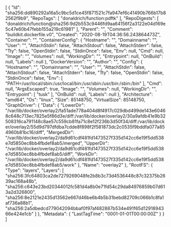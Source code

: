 [
{
"Id": "sha256:dd890292a16a5c9bc5d1ce45f871521c7fa947ef6c41490b766b17b82562f9b9",
"RepoTags": [
"donaldrich/function:pdftk"
],
"RepoDigests": [
"donaldrich/function@sha256:9d2b553c9446fd9aa64156f2a3122e04d169e5c47e60b47febb155a219c61981"
],
"Parent": "",
"Comment": "buildkit.dockerfile.v0",
"Created": "2020-08-19T04:36:56.243864473Z",
"Container": "",
"ContainerConfig": {
"Hostname": "",
"Domainname": "",
"User": "",
"AttachStdin": false,
"AttachStdout": false,
"AttachStderr": false,
"Tty": false,
"OpenStdin": false,
"StdinOnce": false,
"Env": null,
"Cmd": null,
"Image": "",
"Volumes": null,
"WorkingDir": "",
"Entrypoint": null,
"OnBuild": null,
"Labels": null
},
"DockerVersion": "",
"Author": "",
"Config": {
"Hostname": "",
"Domainname": "",
"User": "",
"AttachStdin": false,
"AttachStdout": false,
"AttachStderr": false,
"Tty": false,
"OpenStdin": false,
"StdinOnce": false,
"Env": [
"PATH=/usr/local/sbin:/usr/local/bin:/usr/sbin:/usr/bin:/sbin:/bin"
],
"Cmd": null,
"ArgsEscaped": true,
"Image": "",
"Volumes": null,
"WorkingDir": "",
"Entrypoint": [
"tusk"
],
"OnBuild": null,
"Labels": null
},
"Architecture": "amd64",
"Os": "linux",
"Size": 85148750,
"VirtualSize": 85148750,
"GraphDriver": {
"Data": {
"LowerDir": "/var/lib/docker/overlay2/fa51ade778a404d8f4917c029dbd499de143e60468c648c713ec7825e5f86d3e/diff:/var/lib/docker/overlay2/30a9afdb41e9b32508316ca791148c8ae57c559cb81fa71c8e12f236b3d50f34/diff:/var/lib/docker/overlay2/55d9d797dfdba7cdde8f898f2f581873dc2c0535f9bddfa077a854960b81bc16/diff",
"MergedDir": "/var/lib/docker/overlay2/da9d61cdf481fd1473527f335d142cc6e19f5dd538e7d5850ec8bb4fbdef8ab5/merged",
"UpperDir": "/var/lib/docker/overlay2/da9d61cdf481fd1473527f335d142cc6e19f5dd538e7d5850ec8bb4fbdef8ab5/diff",
"WorkDir": "/var/lib/docker/overlay2/da9d61cdf481fd1473527f335d142cc6e19f5dd538e7d5850ec8bb4fbdef8ab5/work"
},
"Name": "overlay2"
},
"RootFS": {
"Type": "layers",
"Layers": [
"sha256:3fc64803ca2de7279269048fe2b8b3c73d4536448c87c32375b2639ac168a48b",
"sha256:c643e23bd20344012fc581d4a8b0e71fd54c29da84976859b07d613a2d326800",
"sha256:8e2121e2435d13562e667d46be6b4b5b31bebd82709c066b1c8fa1af736a88b1",
"sha256:2a5dbedcd779042094bbaf0f97af482887b534e491f65d1291894366e424e1cb"
]
},
"Metadata": {
"LastTagTime": "0001-01-01T00:00:00Z"
}
}
]
